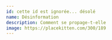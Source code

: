 ```yaml
---
id: cette id est ignorée... désolé
name: Désinformation
description: Comment se propage-t-elle
image: https://placekitten.com/300/189
---
```

